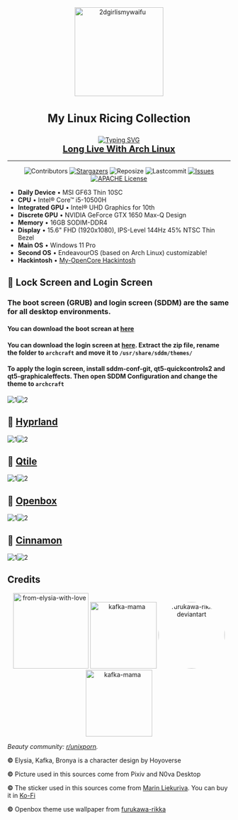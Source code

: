 <div align="center">
  <a href="https://github.com/2dgirlismywaifu/My-Linux-Ricing">
    <img class="avatar" alt="2dgirlismywaifu" src="https://images.weserv.nl/?url=avatars.githubusercontent.com/u/59259855?v=4&h=300&w=300&fit=cover&mask=circle&maxage=7d" width="200" height="200"/>
  </a>

<h3 align="center", style="font-size:25px">My Linux Ricing Collection</h3>
  <a href="https://git.io/typing-svg"><img src="https://readme-typing-svg.demolab.com?font=Caveat&size=30&pause=1000&color=E462F7&center=true&vCenter=true&random=false&width=435&lines=%F0%9F%92%95+Inspired+by+r%2Funinxporn+%F0%9F%92%95" alt="Typing SVG" /></a>
  <br />
  <a href="https://wiki.archlinux.org/title/Arch_Linux", style="font-size:20px"><strong>Long Live With Arch Linux</strong></a>
<hr>

![Contributors][contributors-shield]
  [![Stargazers][stars-shield]][stars-url]
  ![Reposize][size-shield]
  ![Lastcommit][commit-shield]
  [![Issues][issues-shield]][issues-url]
  [![APACHE License][license-shield]][license-url]

</div>

- **Daily Device** • MSI GF63 Thin 10SC
- **CPU** • Intel® Core™ i5-10500H
- **Integrated GPU** • Intel® UHD Graphics for 10th
- **Discrete GPU** • NVIDIA GeForce GTX 1650 Max-Q Design
- **Memory** • 16GB SODIM-DDR4
- **Display** • 15.6" FHD (1920x1080), IPS-Level 144Hz 45% NTSC Thin Bezel
- **Main OS** • Windows 11 Pro
- **Second OS** • EndeavourOS (based on Arch Linux)
  customizable!
- **Hackintosh** • [My-OpenCore Hackintosh](https://github.com/2dgirlismywaifu/My-Opencore-Hackintosh)

## 🌸 Lock Screen and Login Screen
### The boot screen (GRUB) and login screen (SDDM) are the same for all desktop environments.
#### You can download the boot screan at [here](https://download-directory.github.io/?url=https://github.com/2dgirlismywaifu/My-Linux-Ricing/tree/main/.config/bootscreen-grub)
#### You can download the login screen at [here](https://download-directory.github.io/?url=https://github.com/2dgirlismywaifu/My-Linux-Ricing/tree/main/.config/archcraft). Extract the zip file, rename the folder to `archcraft` and move it to `/usr/share/sddm/themes/`
#### To apply the login screen, install sddm-conf-git, qt5-quickcontrols2 and qt5-graphicaleffects. Then open SDDM Configuration and change the theme to `archcraft`

![1](./assets/BootScreen.png)![2](./assets/LoginScreen.png)

## 🌸 [Hyprland](https://github.com/2dgirlismywaifu/My-Linux-Ricing/tree/hyprland)

![1](./assets/screen-short-01.png)![2](./assets/screen-short-02.png)

## 🌸 [Qtile](https://github.com/2dgirlismywaifu/My-Linux-Ricing/tree/qtile)

![1](./assets/screen-short-03.png)![2](./assets/screen-short-04.png)

## 🌸 [Openbox](https://github.com/2dgirlismywaifu/My-Linux-Ricing/tree/openbox)

![1](./assets/screen-short-05.png)![2](./assets/screen-short-06.png)

## 🌸 [Cinnamon](https://github.com/2dgirlismywaifu/My-Linux-Ricing/tree/cinnamon)

![1](./assets/screen-short-07.png)![2](./assets/screen-short-08.png)

## Credits
<div align="center">

  <p float="left">
    <img alt="from-elysia-with-love" src="./assets/elysia/elysia-hi.png" width="170" height="170"/>
    <img alt="kafka-mama" src="./assets/kafka/Kafka_5.png" width="150" height="150"/>
    <img style="border-radius: 50%;" alt="furukawa-rikka-deviantart" src="https://images.weserv.nl/?url=raw.githubusercontent.com/2dgirlismywaifu/My-Linux-Ricing/main/assets/furukawa-rikka/furukawa-rikka-reverb-girl.png&h=300&w=300&fit=cover&mask=circle&maxage=7d" width="150" height="150"/>
    <img alt="kafka-mama" src="./assets/bronya/Bronya.png" width="150" height="150"/>
  </p>
</div>

_Beauty community: [r/unixporn](https://www.reddit.com/r/unixporn)._

**©** Elysia, Kafka, Bronya is a character design by Hoyoverse

**©** Picture used in this sources come from Pixiv and N0va Desktop

**©** The sticker used in this sources come from [Marin Liekuriva](https://twitter.com/MarinLiekuriva). You can buy it in [Ko-Fi](https://ko-fi.com/marinliekuriva)

**©** Openbox theme use wallpaper from [furukawa-rikka](https://www.deviantart.com/furukawa-rikka)

<!-- MARKDOWN LINKS & IMAGES -->
<!-- https://www.markdownguide.org/basic-syntax/#reference-style-links -->
[contributors-shield]: https://img.shields.io/github/contributors/2dgirlismywaifu/My-Linux-Ricing.svg?style=for-the-badge&color=C9CBFF&logoColor=D9E0EE&labelColor=302D41
[contributors-url]: https://github.com/2dgirlismywaifu/My-Linux-Ricing/graphs/contributors
[forks-shield]: https://img.shields.io/github/forks/2dgirlismywaifu/My-Linux-Ricing.svg?style=for-the-badge&color=C9CBFF&logoColor=D9E0EE&labelColor=302D41
[forks-url]: https://github.com/2dgirlismywaifu/My-Linux-Ricing/network/members
[stars-shield]: https://img.shields.io/github/stars/2dgirlismywaifu/My-Linux-Ricing.svg?style=for-the-badge&color=C9CBFF&logoColor=D9E0EE&labelColor=302D41
[size-shield]: https://img.shields.io/github/repo-size/2dgirlismywaifu/My-Linux-Ricing.svg?style=for-the-badge&color=C9CBFF&logoColor=D9E0EE&labelColor=302D41
[linecount-shield]: https://img.shields.io/tokei/lines/github/2dgirlismywaifu/My-Linux-Ricing?color=C9CBFF&labelColor=302D41&style=for-the-badge
[commit-shield]: https://img.shields.io/github/last-commit/2dgirlismywaifu/My-Linux-Ricing.svg?style=for-the-badge&color=C9CBFF&logoColor=D9E0EE&labelColor=302D41
[stars-url]: https://github.com/2dgirlismywaifu/My-Linux-Ricing/stargazers
[issues-shield]: https://img.shields.io/github/issues/2dgirlismywaifu/My-Linux-Ricing.svg?style=for-the-badge&color=C9CBFF&logoColor=D9E0EE&labelColor=302D41
[issues-url]: https://github.com/2dgirlismywaifu/My-Linux-Ricing/issues
[license-shield]: https://img.shields.io/github/license/2dgirlismywaifu/My-Linux-Ricing.svg?style=for-the-badge&color=C9CBFF&logoColor=D9E0EE&labelColor=302D41
[license-url]: https://github.com/2dgirlismywaifu/My-Linux-Ricing/blob/main/LICENSE
